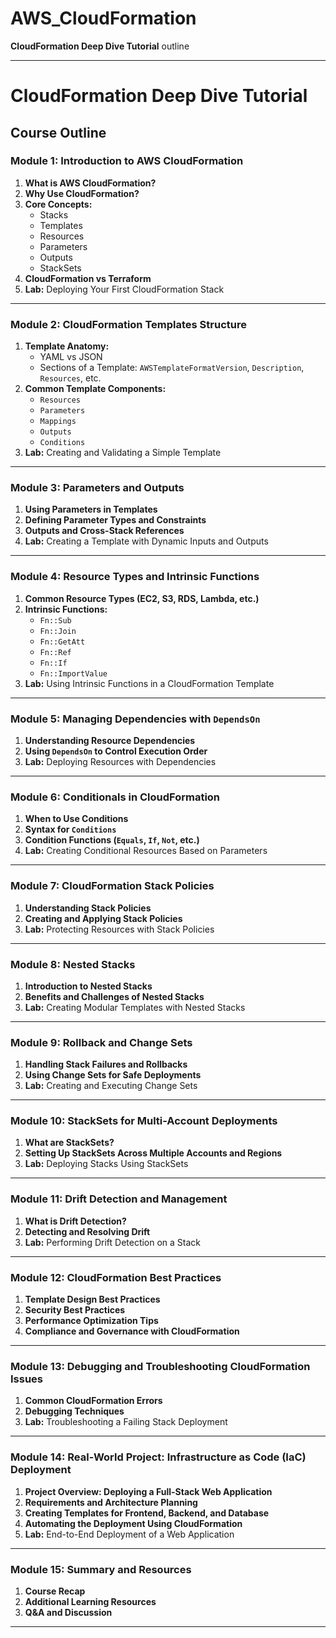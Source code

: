# AWS_CloudFormation

**CloudFormation Deep Dive Tutorial** outline 

---

# **CloudFormation Deep Dive Tutorial**

## **Course Outline**

### **Module 1: Introduction to AWS CloudFormation**
1. **What is AWS CloudFormation?**
2. **Why Use CloudFormation?**
3. **Core Concepts:**
   - Stacks
   - Templates
   - Resources
   - Parameters
   - Outputs
   - StackSets
4. **CloudFormation vs Terraform**
5. **Lab:** Deploying Your First CloudFormation Stack

---

### **Module 2: CloudFormation Templates Structure**
1. **Template Anatomy:**
   - YAML vs JSON
   - Sections of a Template: `AWSTemplateFormatVersion`, `Description`, `Resources`, etc.
2. **Common Template Components:**
   - `Resources`
   - `Parameters`
   - `Mappings`
   - `Outputs`
   - `Conditions`
3. **Lab:** Creating and Validating a Simple Template

---

### **Module 3: Parameters and Outputs**
1. **Using Parameters in Templates**
2. **Defining Parameter Types and Constraints**
3. **Outputs and Cross-Stack References**
4. **Lab:** Creating a Template with Dynamic Inputs and Outputs

---

### **Module 4: Resource Types and Intrinsic Functions**
1. **Common Resource Types (EC2, S3, RDS, Lambda, etc.)**
2. **Intrinsic Functions:**
   - `Fn::Sub`
   - `Fn::Join`
   - `Fn::GetAtt`
   - `Fn::Ref`
   - `Fn::If`
   - `Fn::ImportValue`
3. **Lab:** Using Intrinsic Functions in a CloudFormation Template

---

### **Module 5: Managing Dependencies with `DependsOn`**
1. **Understanding Resource Dependencies**
2. **Using `DependsOn` to Control Execution Order**
3. **Lab:** Deploying Resources with Dependencies

---

### **Module 6: Conditionals in CloudFormation**
1. **When to Use Conditions**
2. **Syntax for `Conditions`**
3. **Condition Functions (`Equals`, `If`, `Not`, etc.)**
4. **Lab:** Creating Conditional Resources Based on Parameters

---

### **Module 7: CloudFormation Stack Policies**
1. **Understanding Stack Policies**
2. **Creating and Applying Stack Policies**
3. **Lab:** Protecting Resources with Stack Policies

---

### **Module 8: Nested Stacks**
1. **Introduction to Nested Stacks**
2. **Benefits and Challenges of Nested Stacks**
3. **Lab:** Creating Modular Templates with Nested Stacks

---

### **Module 9: Rollback and Change Sets**
1. **Handling Stack Failures and Rollbacks**
2. **Using Change Sets for Safe Deployments**
3. **Lab:** Creating and Executing Change Sets

---

### **Module 10: StackSets for Multi-Account Deployments**
1. **What are StackSets?**
2. **Setting Up StackSets Across Multiple Accounts and Regions**
3. **Lab:** Deploying Stacks Using StackSets

---

### **Module 11: Drift Detection and Management**
1. **What is Drift Detection?**
2. **Detecting and Resolving Drift**
3. **Lab:** Performing Drift Detection on a Stack

---

### **Module 12: CloudFormation Best Practices**
1. **Template Design Best Practices**
2. **Security Best Practices**
3. **Performance Optimization Tips**
4. **Compliance and Governance with CloudFormation**

---

### **Module 13: Debugging and Troubleshooting CloudFormation Issues**
1. **Common CloudFormation Errors**
2. **Debugging Techniques**
3. **Lab:** Troubleshooting a Failing Stack Deployment

---

### **Module 14: Real-World Project: Infrastructure as Code (IaC) Deployment**
1. **Project Overview: Deploying a Full-Stack Web Application**
2. **Requirements and Architecture Planning**
3. **Creating Templates for Frontend, Backend, and Database**
4. **Automating the Deployment Using CloudFormation**
5. **Lab:** End-to-End Deployment of a Web Application

---

### **Module 15: Summary and Resources**
1. **Course Recap**
2. **Additional Learning Resources**
3. **Q&A and Discussion**

---

